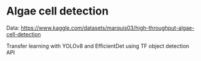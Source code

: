 # Algae cell detection

Data: https://www.kaggle.com/datasets/marquis03/high-throughput-algae-cell-detection

Transfer learning with YOLOv8 and EfficientDet using TF object detection API
